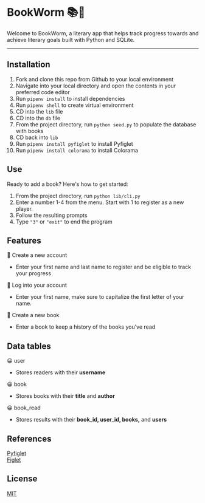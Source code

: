 # BookWorm 📚🐛

Welcome to BookWorm, a literary app that helps track progress towards and achieve literary goals built with Python and SQLite. 

*** 

## Installation

1. Fork and clone this repo from Github to your local environment
2. Navigate into your local directory and open the contents in your preferred code editor
3. Run `pipenv install` to install dependencies 
4. Run `pipenv shell` to create virtual environment
5. CD into the `lib` file
6. CD into the `db` file
7. From the project directory, run `python seed.py` to populate the database with books
8. CD back into `lib`
9. Run `pipenv install pyfiglet` to install Pyfiglet
10. Run `pipenv install colorama` to install Colorama


## Use 
Ready to add a book? Here's how to get started: 
1. From the project directory, run `python lib/cli.py`
2. Enter a number 1-4 from the menu. Start with 1 to register as a new player. 
3. Follow the resulting prompts
4. Type `"3"` or `"exit"` to end the program

## Features 

🐛 Create a new account <br>
- Enter your first name and last name to register and be eligible to track your progress

🐛 Log into your account <br>
- Enter your first name, make sure to capitalize the first letter of your name.

🐛 Create a new book <br>
- Enter a book to keep a history of the books you've read

## Data tables
😀 user <br>
- Stores readers with their **username**

😀 book <br>
- Stores books with their **title** and **author**

😀 book_read <br>
- Stores results with their **book_id, user_id, books,** and **users**


## References 
[Pyfiglet](https://pypi.org/project/pyfiglet/) <br>
[Figlet](http://www.figlet.org/)

## License
[MIT](https://choosealicense.com/licenses/mit/)